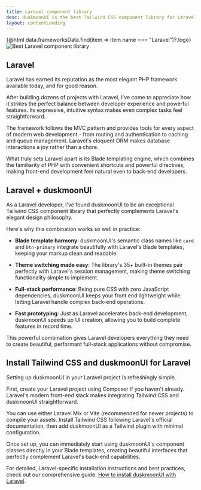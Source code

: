 ```yaml
---
title: Laravel component library
desc: duskmoonUI is the best Tailwind CSS component library for Laravel projects
layout: contentLanding
---
```


<script>
  import Translate from "$components/Translate.svelte"
  import Testimonials from "$components/Testimonials.svelte"
  export let data
</script>

<div class="mx-auto not-prose max-w-4xl py-12 p-6 from-base-300 rounded-box outline-base-content/5 mt-12 mb-6 items-center justify-center gap-8 bg-linear-to-b bg-center outline-2 outline-offset-6">
<div class="max-w-96 items-center w-full grid grid-cols-2 gap-6 lg:gap-12 [&>svg]:w-full [&>svg]:h-auto mx-auto">
{@html data.frameworksData.find(item => item.name === "Laravel")?.logo}
<img class="w-full h-auto" src="https://img.duskmoonui.com/images/duskmoonui/mark-static.svg" alt="Best Laravel component library" />
</div>
</div>

## Laravel

Laravel has earned its reputation as the most elegant PHP framework available today, and for good reason.

After building dozens of projects with Laravel, I've come to appreciate how it strikes the perfect balance between developer experience and powerful features. Its expressive, intuitive syntax makes even complex tasks feel straightforward.

The framework follows the MVC pattern and provides tools for every aspect of modern web development - from routing and authentication to caching and queue management. Laravel's eloquent ORM makes database interactions a joy rather than a chore.

What truly sets Laravel apart is its Blade templating engine, which combines the familiarity of PHP with convenient shortcuts and powerful directives, making front-end development feel natural even to back-end developers.

## Laravel + duskmoonUI

As a Laravel developer, I've found duskmoonUI to be an exceptional Tailwind CSS component library that perfectly complements Laravel's elegant design philosophy.

Here's why this combination works so well in practice:

- **Blade template harmony**: duskmoonUI's semantic class names like `card` and `btn-primary` integrate beautifully with Laravel's Blade templates, keeping your markup clean and readable.

- **Theme switching made easy**: The library's 35+ built-in themes pair perfectly with Laravel's session management, making theme switching functionality simple to implement.

- **Full-stack performance**: Being pure CSS with zero JavaScript dependencies, duskmoonUI keeps your front end lightweight while letting Laravel handle complex back-end operations.

- **Fast prototyping**: Just as Laravel accelerates back-end development, duskmoonUI speeds up UI creation, allowing you to build complete features in record time.

This powerful combination gives Laravel developers everything they need to create beautiful, performant full-stack applications without compromise.

<div dir="ltr" class="left-[50%] rtl:left-[-50%] relative translate-x-[-50%] rtl:translate-x-[50%] my-12 w-[calc(100vw-2rem)]">
  <Testimonials items={data.testimonials} limit="6" />
</div>

## Install Tailwind CSS and duskmoonUI for Laravel

Setting up duskmoonUI in your Laravel project is refreshingly simple.

First, create your Laravel project using Composer if you haven't already. Laravel's modern front-end stack makes integrating Tailwind CSS and duskmoonUI straightforward.

You can use either Laravel Mix or Vite (recommended for newer projects) to compile your assets. Install Tailwind CSS following Laravel's official documentation, then add duskmoonUI as a Tailwind plugin with minimal configuration.

Once set up, you can immediately start using duskmoonUI's component classes directly in your Blade templates, creating beautiful interfaces that perfectly complement Laravel's back-end capabilities.

For detailed, Laravel-specific installation instructions and best practices, check out our comprehensive guide: [How to install duskmoonUI with Laravel](/docs/install/laravel/).
